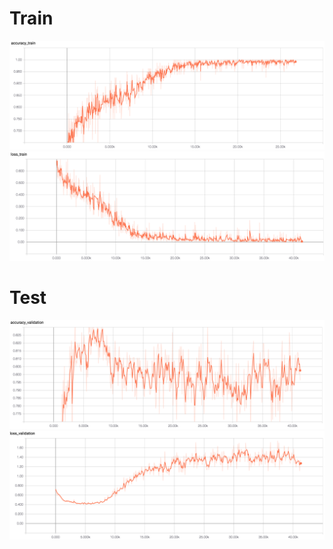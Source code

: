 # Train
![Alt_text](/readme_pic/vgg_13/5/acc_train.png)
![Alt_text](/readme_pic/vgg_13/5/loss_train.png)
# Test
![Alt_text](/readme_pic/vgg_13/5/acc_val.png)
![Alt_text](/readme_pic/vgg_13/5/loss_val.png)
